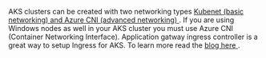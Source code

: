 AKS clusters can be created with two networking types <a href="https://learn.microsoft.com/en-us/azure/aks/concepts-network?WT.mc_id=AZ-MVP-5000590#azure-virtual-networks" target="_blank" rel="noopener"><span>Kubenet (basic networking) and Azure CNI (advanced networking)</span> </a>. If you are using Windows nodes as well in your AKS cluster you must use Azure CNI (Container Networking Interface).  Application gatway ingress controller is a great way to setup Ingress for AKS. To learn more read the <a href="https://chamindac.blogspot.com/2022/11/create-azure-cni-based-aks-cluster-with.html" target="_blank" rel="noopener"><span>blog here</span> </a>.
